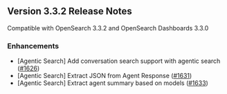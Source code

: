 ## Version 3.3.2 Release Notes

Compatible with OpenSearch 3.3.2 and OpenSearch Dashboards 3.3.0

### Enhancements
* [Agentic Search] Add conversation search support with agentic search ([#1626](https://github.com/opensearch-project/neural-search/pull/1626))
* [Agentic Search] Extract JSON from Agent Response ([#1631](https://github.com/opensearch-project/neural-search/pull/1631))
* [Agentic Search] Extract agent summary based on models ([#1633](https://github.com/opensearch-project/neural-search/pull/1633))
